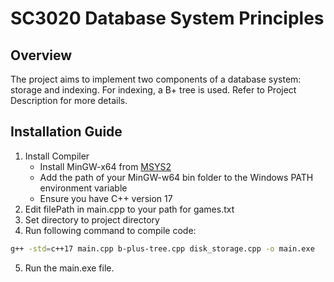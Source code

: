 # SC3020 Database System Principles

## Overview 
The project aims to implement two components of a database system: storage and indexing. For indexing, a B+ tree is used. Refer to Project Description for more details.  

## Installation Guide
1) Install Compiler
   - Install MinGW-x64 from [MSYS2](https://www.msys2.org/)
   - Add the path of your MinGW-w64 bin folder to the Windows PATH environment variable
   - Ensure you have C++ version 17
2) Edit filePath in main.cpp to your path for games.txt
3) Set directory to project directory
4) Run following command to compile code:
```bash
g++ -std=c++17 main.cpp b-plus-tree.cpp disk_storage.cpp -o main.exe
```
5) Run the main.exe file.
